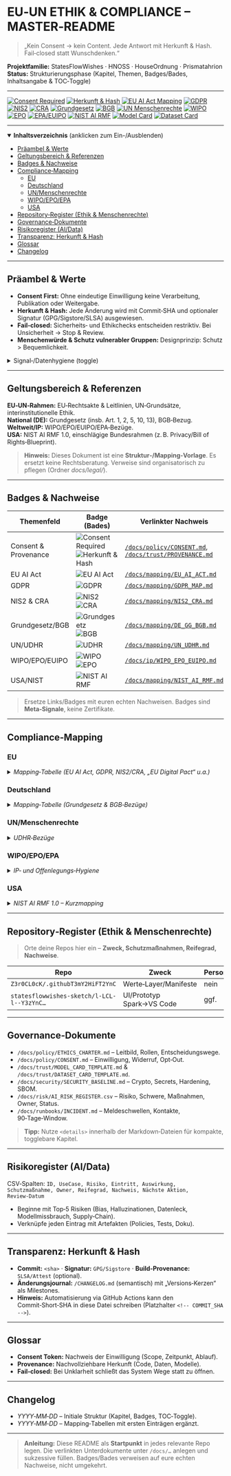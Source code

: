# EU‑UN ETHIK & COMPLIANCE – MASTER‑README

> „Kein Consent → kein Content. Jede Antwort mit Herkunft & Hash. Fail‑closed statt Wunschdenken.“

**Projektfamilie:** StatesFlowWishes · HNOSS · HouseOrdnung · Prismatahrion  
**Status:** Strukturierungsphase (Kapitel, Themen, Badges/Bades, Inhaltsangabe & TOC‑Toggle)

---

<!-- Badges (Bades) – rein symbolisch, keine amtliche Zertifizierung; verlinkt auf Nachweise/Docs -->

[![Consent Required](https://img.shields.io/badge/Consent-required-critical)](#präambel--werte)
[![Herkunft & Hash](https://img.shields.io/badge/Herkunft%20%26%20Hash-commit--sha--short-lightgrey)](#transparenz-herkunft--hash)
[![EU AI Act Mapping](https://img.shields.io/badge/EU%20AI%20Act-mapping%20in%20progress-blue)](#eu)
[![GDPR](https://img.shields.io/badge/GDPR-Article%205%2F6%2F9-informational)](#eu)
[![NIS2](https://img.shields.io/badge/NIS2-ops%2Fsec%20controls-important)](#eu)
[![CRA](https://img.shields.io/badge/CRA-security%20by%20design-important)](#eu)
[![Grundgesetz](https://img.shields.io/badge/Grundgesetz-Art.%201%20%E2%80%93%20W%C3%BCrde-brightgreen)](#deutschland)
[![BGB](https://img.shields.io/badge/BGB-zivilrechtliche%20Bezugss%C3%A4tze-lightgrey)](#deutschland)
[![UN Menschenrechte](https://img.shields.io/badge/UN-UDHR%20mapping-blueviolet)](#unmenschenrechte)
[![WIPO](https://img.shields.io/badge/WIPO-IP%20Policy%2FPatents%20awareness-yellow)](#wipoepoepa)
[![EPO](https://img.shields.io/badge/EPO-prior%20art%20hygiene-yellowgreen)](#wipoepoepa)
[![EPA/EUIPO](https://img.shields.io/badge/EUIPO%2FEPA-trademarks%2Fdesigns-yellowgreen)](#wipoepoepa)
[![NIST AI RMF](https://img.shields.io/badge/NIST-AI%20RMF%201.0-blue)](#usa)
[![Model Card](https://img.shields.io/badge/Model-Card%20ready-lightblue)](#governance-dokumente)
[![Dataset Card](https://img.shields.io/badge/Dataset-Card%20ready-lightblue)](#governance-dokumente)

---

<details open>
<summary><strong>Inhaltsverzeichnis</strong> (anklicken zum Ein-/Ausblenden)</summary>

- [Präambel & Werte](#präambel--werte)
- [Geltungsbereich & Referenzen](#geltungsbereich--referenzen)
- [Badges & Nachweise](#badges--nachweise)
- [Compliance‑Mapping](#compliance-mapping)
  - [EU](#eu)
  - [Deutschland](#deutschland)
  - [UN/Menschenrechte](#unmenschenrechte)
  - [WIPO/EPO/EPA](#wipoepoepa)
  - [USA](#usa)
- [Repository‑Register (Ethik & Menschenrechte)](#repository-register-ethik--menschenrechte)
- [Governance‑Dokumente](#governance-dokumente)
- [Risikoregister (AI/Data)](#risikoregister-aidata)
- [Transparenz: Herkunft & Hash](#transparenz-herkunft--hash)
- [Glossar](#glossar)
- [Changelog](#changelog)

</details>

---

## Präambel & Werte

- **Consent First:** Ohne eindeutige Einwilligung keine Verarbeitung, Publikation oder Weitergabe.  
- **Herkunft & Hash:** Jede Änderung wird mit Commit‑SHA und optionaler Signatur (GPG/Sigstore/SLSA) ausgewiesen.  
- **Fail‑closed:** Sicherheits‑ und Ethikchecks entscheiden restriktiv. Bei Unsicherheit → Stop & Review.  
- **Menschenwürde & Schutz vulnerabler Gruppen:** Designprinzip: Schutz > Bequemlichkeit.  

<details>
<summary>Signal‑/Datenhygiene (toggle)</summary>

- PII‑Scrub, Zweckbindung, Datenminimierung, Speicherbegrenzung, Löschkonzepte.  
- Logging ohne Personenbezug; Differential Privacy/Redaction wo sinnvoll.  
- Red Teaming für Bias, Sicherheit und Missbrauchsszenarien.  

</details>

---

## Geltungsbereich & Referenzen

**EU‑UN‑Rahmen:** EU‑Rechtsakte & Leitlinien, UN‑Grundsätze, interinstitutionelle Ethik.  
**National (DE):** Grundgesetz (insb. Art. 1, 2, 5, 10, 13), BGB‑Bezug.  
**Weltweit/IP:** WIPO/EPO/EUIPO/EPA‑Bezüge.  
**USA:** NIST AI RMF 1.0, einschlägige Bundesrahmen (z. B. Privacy/Bill of Rights‑Blueprint).  

> **Hinweis:** Dieses Dokument ist eine **Struktur‑/Mapping‑Vorlage**. Es ersetzt keine Rechtsberatung. Verweise sind organisatorisch zu pflegen (Ordner *docs/legal/*).

---

## Badges & Nachweise

| Themenfeld | Badge (Bades) | Verlinkter Nachweis |
|---|---|---|
| Consent & Provenance | ![Consent Required](https://img.shields.io/badge/Consent-required-critical) ![Herkunft & Hash](https://img.shields.io/badge/Herkunft%20%26%20Hash-commit--sha--short-lightgrey) | [`/docs/policy/CONSENT.md`](docs/policy/CONSENT.md), [`/docs/trust/PROVENANCE.md`](docs/trust/PROVENANCE.md) |
| EU AI Act | ![EU AI Act](https://img.shields.io/badge/EU%20AI%20Act-mapping-blue) | [`/docs/mapping/EU_AI_ACT.md`](docs/mapping/EU_AI_ACT.md) |
| GDPR | ![GDPR](https://img.shields.io/badge/GDPR-5%2F6%2F9-informational) | [`/docs/mapping/GDPR_MAP.md`](docs/mapping/GDPR_MAP.md) |
| NIS2 & CRA | ![NIS2](https://img.shields.io/badge/NIS2-ops%2Fsec-important) ![CRA](https://img.shields.io/badge/CRA-secure%20by%20design-important) | [`/docs/mapping/NIS2_CRA.md`](docs/mapping/NIS2_CRA.md) |
| Grundgesetz/BGB | ![Grundgesetz](https://img.shields.io/badge/GG-Art.%201-brightgreen) ![BGB](https://img.shields.io/badge/BGB-Ref-lightgrey) | [`/docs/mapping/DE_GG_BGB.md`](docs/mapping/DE_GG_BGB.md) |
| UN/UDHR | ![UDHR](https://img.shields.io/badge/UN-UDHR-blueviolet) | [`/docs/mapping/UN_UDHR.md`](docs/mapping/UN_UDHR.md) |
| WIPO/EPO/EUIPO | ![WIPO](https://img.shields.io/badge/WIPO-IP%20policy-yellow) ![EPO](https://img.shields.io/badge/EPO-prior%20art-yellowgreen) | [`/docs/ip/WIPO_EPO_EUIPO.md`](docs/ip/WIPO_EPO_EUIPO.md) |
| USA/NIST | ![NIST AI RMF](https://img.shields.io/badge/NIST-AI%20RMF%201.0-blue) | [`/docs/mapping/NIST_AI_RMF.md`](docs/mapping/NIST_AI_RMF.md) |

> Ersetze Links/Badges mit euren echten Nachweisen. Badges sind **Meta‑Signale**, keine Zertifikate.

---

## Compliance‑Mapping

### EU

<details>
<summary><em>Mapping‑Tabelle (EU AI Act, GDPR, NIS2/CRA, „EU Digital Pact“ u.a.)</em></summary>

| Komponente/Use‑Case | Risikoklasse (AI Act) | Pflichten/Controls | GDPR‑Artikel | NIS2/CRA Bezug | Nachweis/Artefakt |
|---|---|---|---|---|---|
| Beispiel: Chatbot „Serena“ | niedrig/Transparenz | Kennzeichnung AI‑Interaktion, Logging‑Hygiene | Art. 5(1)b Zweck, Art. 6(1) | Incident‑Meldewege, SBOM | `/docs/policy/TRANSPARENCY.md` |
| Beispiel: Classifier „Pyreya“ | ggf. hoch (falls sicherheitskritisch) | Risikomanagement, Datenqualität, Monitoring | Art. 5(1)c, 9 (falls sensibel) | Secure Dev Lifecycle | `/docs/risk/AI_RISK_REGISTER.csv` |

</details>

### Deutschland

<details>
<summary><em>Mapping‑Tabelle (Grundgesetz & BGB‑Bezüge)</em></summary>

| Thema | GG‑Artikel/Prinzip | Umsetzung im System | Nachweis |
|---|---|---|---|
| Menschenwürde | Art. 1 | Safety by Design, Content‑Guardrails | `/docs/policy/HUMAN_DIGNITY_SAFEGUARDS.md` |
| Informationsfreiheit | Art. 5 | Erklärbarkeit, Doku | `/docs/trust/EXPLAINABILITY.md` |
| Brief/Telekommunikation | Art. 10 | Verschlüsselung, Privatsphäre | `/docs/security/CRYPTO.md` |

</details>

### UN/Menschenrechte

<details>
<summary><em>UDHR‑Bezüge</em></summary>

| UDHR‑Artikel | Risiko/Impact | Safeguard | Nachweis |
|---|---|---|---|
| Art. 12 Privatleben | Re‑Identifizierbarkeit | K‑Anonymität/DP | `/docs/privacy/PRIVACY_CONTROLS.md` |

</details>

### WIPO/EPO/EPA

<details>
<summary><em>IP‑ und Offenlegungs‑Hygiene</em></summary>

- Vorveröffentlichungen und „Prior Art“ dokumentieren (`/docs/ip/PRIOR_ART.md`).  
- Lizenzklarheit (FOSS‑Compliance, Third‑Party Notices, SBOM).  
- Offenlegung vs. Schutz (Timing, NDA‑Zonen, Embargo‑Policy).  

</details>

### USA

<details>
<summary><em>NIST AI RMF 1.0 – Kurzmapping</em></summary>

| RMF‑Funktion | Umsetzung | Artefakt |
|---|---|---|
| Govern | Policy & Oversight‑Board | `/docs/policy/AI_GOVERNANCE.md` |
| Map | Kontext/Use‑Case‑Doku | `/docs/trust/USECASE_CARDS/` |
| Measure | Eval/Bias/Security‑Tests | `/docs/eval/` |
| Manage | Incident‑Playbooks | `/docs/runbooks/INCIDENT.md` |

</details>

---

## Repository‑Register (Ethik & Menschenrechte)

> Orte deine Repos hier ein – **Zweck, Schutzmaßnahmen, Reifegrad, Nachweise**.

| Repo | Zweck | Personenbezug? | Schutzmaßnahmen | Reifegrad | Nachweise |
|---|---|---|---|---|---|
| `Z3r0CL0cK/.githubT3mY2HiFT2YnC` | Werte‑Layer/Manifeste | nein | Provenance, Review | Draft | `docs/` |
| `statesflowwishes-sketch/l-LCL-l--Y3zYnC…` | UI/Prototyp Spark→VS Code | ggf. | PII‑Scrub, Telemetry‑Off | Draft | CI Logs |

---

## Governance‑Dokumente

- `/docs/policy/ETHICS_CHARTER.md` – Leitbild, Rollen, Entscheidungswege.  
- `/docs/policy/CONSENT.md` – Einwilligung, Widerruf, Opt‑Out.  
- `/docs/trust/MODEL_CARD_TEMPLATE.md` & `/docs/trust/DATASET_CARD_TEMPLATE.md`.  
- `/docs/security/SECURITY_BASELINE.md` – Crypto, Secrets, Hardening, SBOM.  
- `/docs/risk/AI_RISK_REGISTER.csv` – Risiko, Schwere, Maßnahmen, Owner, Status.  
- `/docs/runbooks/INCIDENT.md` – Meldeschwellen, Kontakte, 90‑Tage‑Window.  

> **Tipp:** Nutze `<details>` innerhalb der Markdown‑Dateien für kompakte, togglebare Kapitel.

---

## Risikoregister (AI/Data)

CSV‑Spalten: `ID, UseCase, Risiko, Eintritt, Auswirkung, Schutzmaßnahme, Owner, Reifegrad, Nachweis, Nächste Aktion, Review‑Datum`

- Beginne mit Top‑5 Risiken (Bias, Halluzinationen, Datenleck, Modellmissbrauch, Supply‑Chain).  
- Verknüpfe jeden Eintrag mit Artefakten (Policies, Tests, Doku).

---

## Transparenz: Herkunft & Hash

- **Commit:** `<sha>` · **Signatur:** `GPG/Sigstore` · **Build‑Provenance:** `SLSA/Attest` (optional).  
- **Änderungsjournal:** `/CHANGELOG.md` (semantisch) mit „Versions‑Kerzen“ als Milestones.  
- **Hinweis:** Automatisierung via GitHub Actions kann den Commit‑Short‑SHA in diese Datei schreiben (Platzhalter `<!-- COMMIT_SHA -->`).

---

## Glossar

- **Consent Token:** Nachweis der Einwilligung (Scope, Zeitpunkt, Ablauf).  
- **Provenance:** Nachvollziehbare Herkunft (Code, Daten, Modelle).  
- **Fail‑closed:** Bei Unklarheit schließt das System Wege statt zu öffnen.  

---

## Changelog

- *YYYY‑MM‑DD* – Initiale Struktur (Kapitel, Badges, TOC‑Toggle).  
- *YYYY‑MM‑DD* – Mapping‑Tabellen mit ersten Einträgen ergänzt.  

---

> **Anleitung:** Diese README als **Startpunkt** in jedes relevante Repo legen. Die verlinkten Unterdokumente unter `/docs/…` anlegen und sukzessive füllen. Badges/Bades verweisen auf eure echten Nachweise, nicht umgekehrt.


